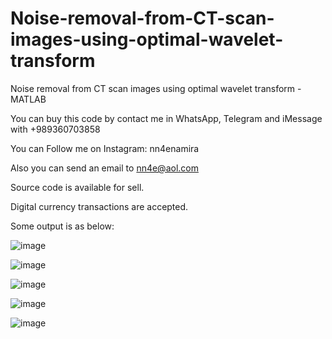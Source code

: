 # Noise-removal-from-CT-scan-images-using-optimal-wavelet-transform
Noise removal from CT scan images using optimal wavelet transform - MATLAB

You can buy this code by contact me in WhatsApp, Telegram and iMessage with +989360703858

You can Follow me on Instagram: nn4enamira

Also you can send an email to nn4e@aol.com

Source code is available for sell.

Digital currency transactions are accepted.

Some output is as below:

![image](https://github.com/user-attachments/assets/7d8c7264-fa75-4082-80ed-32b52254a62c)

![image](https://github.com/user-attachments/assets/73e65d9b-571f-4d76-8d4f-c3068d3e77e2)

![image](https://github.com/user-attachments/assets/42c3c148-6599-49c2-a435-d9a08c7a127c)

![image](https://github.com/user-attachments/assets/0b30fd37-288a-4e6a-be00-46ed07b885ab)

![image](https://github.com/user-attachments/assets/d47d64ea-d999-42d3-b451-a9db83446a93)





